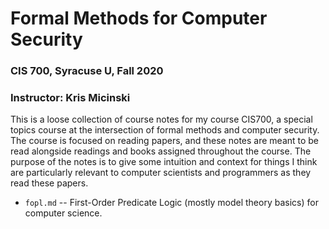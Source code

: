# Formal Methods for Computer Security
### CIS 700, Syracuse U, Fall 2020
### Instructor: Kris Micinski

This is a loose collection of course notes for my course CIS700, a
special topics course at the intersection of formal methods and
computer security. The course is focused on reading papers, and these
notes are meant to be read alongside readings and books assigned
throughout the course. The purpose of the notes is to give some
intuition and context for things I think are particularly relevant to
computer scientists and programmers as they read these papers.

- `fopl.md` -- First-Order Predicate Logic (mostly model theory basics) for computer science.
